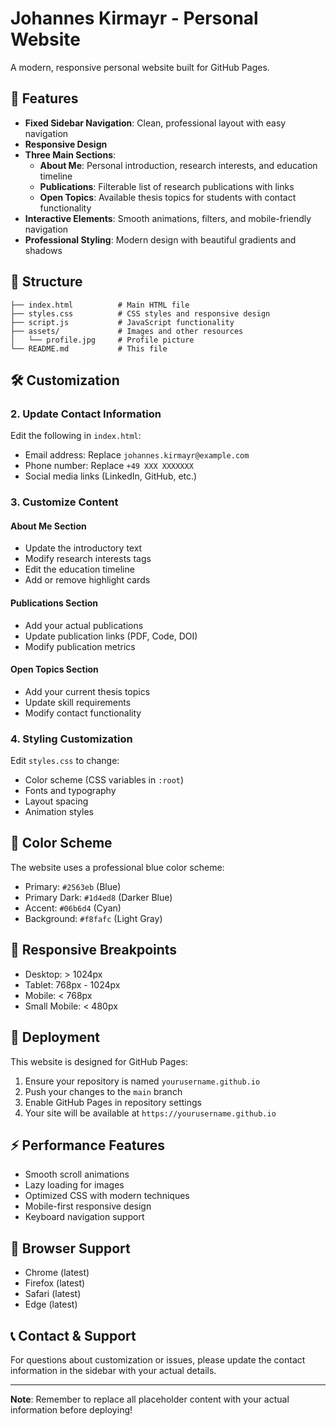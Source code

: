 # Johannes Kirmayr - Personal Website

A modern, responsive personal website built for GitHub Pages.

## 🚀 Features

- **Fixed Sidebar Navigation**: Clean, professional layout with easy navigation
- **Responsive Design**
- **Three Main Sections**:
  - **About Me**: Personal introduction, research interests, and education timeline
  - **Publications**: Filterable list of research publications with links
  - **Open Topics**: Available thesis topics for students with contact functionality
- **Interactive Elements**: Smooth animations, filters, and mobile-friendly navigation
- **Professional Styling**: Modern design with beautiful gradients and shadows

## 📁 Structure

```
├── index.html          # Main HTML file
├── styles.css          # CSS styles and responsive design
├── script.js           # JavaScript functionality
├── assets/             # Images and other resources
│   └── profile.jpg     # Profile picture
└── README.md           # This file
```

## 🛠️ Customization

### 2. Update Contact Information
Edit the following in `index.html`:
- Email address: Replace `johannes.kirmayr@example.com`
- Phone number: Replace `+49 XXX XXXXXXX`
- Social media links (LinkedIn, GitHub, etc.)

### 3. Customize Content

#### About Me Section
- Update the introductory text
- Modify research interests tags
- Edit the education timeline
- Add or remove highlight cards

#### Publications Section
- Add your actual publications
- Update publication links (PDF, Code, DOI)
- Modify publication metrics

#### Open Topics Section
- Add your current thesis topics
- Update skill requirements
- Modify contact functionality

### 4. Styling Customization
Edit `styles.css` to change:
- Color scheme (CSS variables in `:root`)
- Fonts and typography
- Layout spacing
- Animation styles

## 🎨 Color Scheme

The website uses a professional blue color scheme:
- Primary: `#2563eb` (Blue)
- Primary Dark: `#1d4ed8` (Darker Blue)
- Accent: `#06b6d4` (Cyan)
- Background: `#f8fafc` (Light Gray)

## 📱 Responsive Breakpoints

- Desktop: > 1024px
- Tablet: 768px - 1024px
- Mobile: < 768px
- Small Mobile: < 480px

## 🚀 Deployment

This website is designed for GitHub Pages:

1. Ensure your repository is named `yourusername.github.io`
2. Push your changes to the `main` branch
3. Enable GitHub Pages in repository settings
4. Your site will be available at `https://yourusername.github.io`

## ⚡ Performance Features

- Smooth scroll animations
- Lazy loading for images
- Optimized CSS with modern techniques
- Mobile-first responsive design
- Keyboard navigation support

## 🎯 Browser Support

- Chrome (latest)
- Firefox (latest)
- Safari (latest)
- Edge (latest)

## 📞 Contact & Support

For questions about customization or issues, please update the contact information in the sidebar with your actual details.

---

**Note**: Remember to replace all placeholder content with your actual information before deploying! 